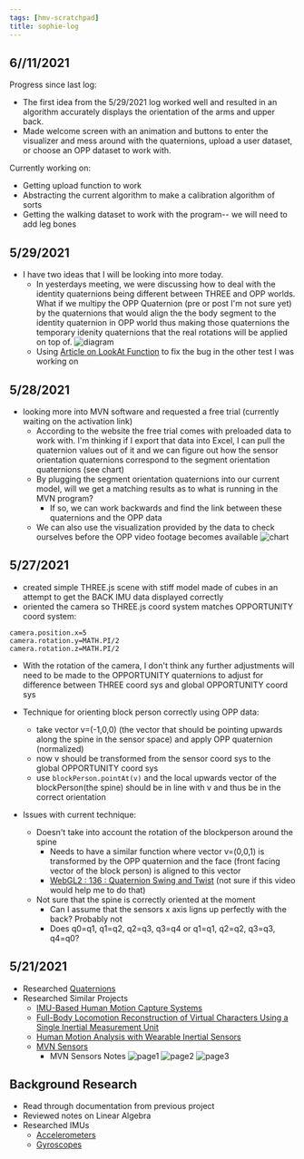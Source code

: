```yaml
---
tags: [hmv-scratchpad]
title: sophie-log
---
```

## 6//11/2021
Progress since last log:
  - The first idea from the 5/29/2021 log worked well and resulted in an algorithm accurately displays the orientation of the arms and upper back. 
  - Made welcome screen with an animation and buttons to enter the visualizer and mess around with the quaternions, upload a user dataset, or choose an OPP dataset to work with.
 
Currently working on:
  - Getting upload function to work
  - Abstracting the current algorithm to make a calibration algorithm of sorts
  - Getting the walking dataset to work with the program-- we will need to add leg bones

## 5/29/2021
- I have two ideas that I will be looking into more today. 
  - In yesterdays meeting, we were discussing how to deal with the identity quaternions being different between THREE and OPP worlds. What if we multipy the OPP Quaternion (pre or post I'm not sure yet) by the quaternions that would align the the body segment to the identity quaternion in OPP world thus making those quaternions the temporary idenity quaternions that the real rotations will be applied on top of.
![diagram](photos/diagram.PNG)
  - Using [Article on LookAt Function](https://www.euclideanspace.com/maths/algebra/vectors/lookat/index.htm) to fix the bug in the other test I was working on
## 5/28/2021
- looking more into MVN software and requested a free trial (currently waiting on the activation link)
  - According to the website the free trial comes with preloaded data to work with. I'm thinking if I export that data into Excel, I can pull the quaternion values out of it and we can figure out how the sensor orientation quaternions correspond to the segment orientation quaternions (see chart)
  - By plugging the segment orientation quaternions into our current model, will we get a matching results as to what is running in the MVN program?
    - If so, we can work backwards and find the link between these quaternions and the OPP data
  - We can also use the visualization provided by the data to check ourselves before the OPP video footage becomes available
![chart](photos/variablechart.PNG)
## 5/27/2021
- created simple THREE.js scene with stiff model made of cubes in an attempt to get the BACK IMU data displayed correctly
- oriented the camera so THREE.js coord system matches OPPORTUNITY coord system:
```
camera.position.x=5
camera.rotation.y=MATH.PI/2
camera.rotation.z=MATH.PI/2
```
 - With the rotation of the camera, I don't think any further adjustments will need to be made to the OPPORTUNITY quaternions to adjust for difference between THREE coord sys and global OPPORTUNITY coord sys

 - Technique for orienting block person correctly using OPP data:
    - take vector v=(-1,0,0) (the vector that should be pointing upwards along the spine in the sensor space) and apply OPP quaternion (normalized)
    - now v should be transformed from the sensor coord sys to the global OPPORTUNITY coord sys
    - use `blockPerson.pointAt(v)` and the local upwards vector of the blockPerson(the spine) should be in line with v and thus be in the correct orientation
 - Issues with current technique:
    - Doesn't take into account the rotation of the blockperson around the spine
      - Needs to have a similar function where vector v=(0,0,1) is transformed by the OPP quaternion and the face (front facing vector of the block person) is aligned to this vector
      - [WebGL2 : 136 : Quaternion Swing and Twist](https://www.youtube.com/watch?v=Hc2eHJUOEBE) (not sure if this video would help me to do that)
    - Not sure that the spine is correctly oriented at the moment
      - Can I assume that the sensors x axis ligns up perfectly with the back? Probably not
      - Does q0=q1, q1=q2, q2=q3, q3=q4 or q1=q1, q2=q2, q3=q3, q4=q0?
   

## 5/21/2021
- Researched [Quaternions](https://www.youtube.com/watch?v=SCbpxiCN0U0&list=PLW3Zl3wyJwWOpdhYedlD-yCB7WQoHf-My&index=32)
- Researched Similar Projects
  - [IMU-Based Human Motion Capture Systems](https://ps.is.mpg.de/research_projects/imu-mocap)
  - [Full-Body Locomotion Reconstruction of Virtual Characters Using a Single Inertial Measurement Unit](https://www.ncbi.nlm.nih.gov/pmc/articles/PMC5712795/)
  - [Human Motion Analysis with Wearable Inertial Sensors](https://trace.tennessee.edu/cgi/viewcontent.cgi?article=3070&context=utk_graddiss&httpsredir=1&referer=)
  - [MVN Sensors](https://www.researchgate.net/profile/Per-Slycke/publication/239920367_Xsens_MVN_Full_6DOF_human_motion_tracking_using_miniature_inertial_sensors/links/0f31752f1f60c20b18000000/Xsens-MVN-Full-6DOF-human-motion-tracking-using-miniature-inertial-sensors.pdf 
)
    - MVN Sensors Notes
![page1](photos/page1.PNG)
![page2](photos/page2.PNG)
![page3](photos/page3.PNG)
    
## Background Research
- Read through documentation from previous project
- Reviewed notes on Linear Algebra
- Researched IMUs
    - [Accelerometers](https://www.youtube.com/watch?v=9WAckt2vrrQ)
    - [Gyroscopes](https://www.youtube.com/watch?v=ti4HEgd4Fgo)


